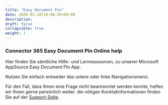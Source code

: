 ```yaml
---
title: "Easy Document Pin"
date: 2020-02-28T10:08:56+09:00
description: 
draft: false
collapsible: true
weight: 1
---
```

### Connector 365 Easy Document Pin Online help

Hier finden Sie sämtliche Hilfe- und Lernressourcen, zu unserer Microsoft AppSource Easy Document Pin App.

Nutzen Sie einfach entweder das untere oder linke Navigationsmenü.

Für den Fall, dass Ihnen eine Frage nicht beantwortet werden konnte, helfen wir Ihnen gerne persönlich weiter. die nötigen Konktatinformationen finden Sie auf der [Support-Seite](de-de/apps/help-and-support/).